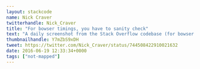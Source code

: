 ```yaml
---
layout: stackcode
name: Nick Craver
twitterhandle: Nick_Craver
title: "For bowser timings, you have to sanity check"
text: "A daily screenshot from the Stack Overflow codebase (for bowser timings, you have to sanity check). "
thumbnailhandle: Y7mZbS9xDH
tweet: https://twitter.com/Nick_Craver/status/744508422910021632
date: 2016-06-19 12:33:34+0000
tags: ["not-mapped"]
---
```

